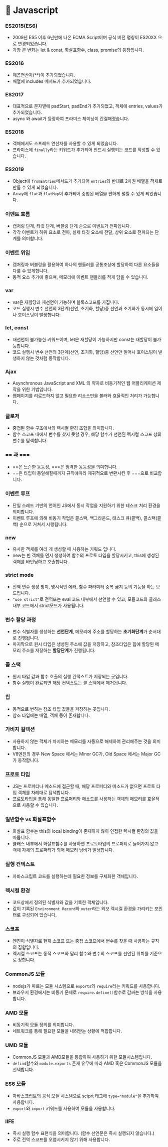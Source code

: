 # 🍯 Javascript

### ES2015(ES6)

- 2009년 ES5 이후 6년만에 나온 ECMA Script이며 공식 버전 명칭이 ES20XX 으로 변경되었습니다.
- 가장 큰 변화는 let & const, 화살표함수, class, promise의 등장입니다.

### ES2016

- 제곱연산자(\*\*)이 추가되었습니다.
- 배열에 includes 메서드가 추가되었습니다.

### ES2017

- 대표적으로 문자열에 padStart, padEnd가 추가되었고, 객체에 entries, values가 추가되었습니다.
- async 와 await가 등장하여 프라미스 체이닝이 간결해졌습니다.

### ES2018

- 객체에서도 스프레드 연산자를 사용할 수 있게 되었습니다.
- 프라미스에 `finally`라는 키워드가 추가되어 반드시 실행되는 코드를 작성할 수 있습니다.

### ES2019

- Object에 `fromEntries`메서드가 추가되어 `entries`와 반대로 2차원 배열을 객체로 만들 수 있게 되었습니다.
- Array에 `flat`과 `flatMap`이 추가되어 중첩된 배열을 편하게 펼칠 수 있게 되었습니다.

### 이벤트 흐름

- 캡처링 단계, 타깃 단계, 버블링 단계 순으로 이벤트가 전파됩니다.
- 각각 이벤트가 하위 요소로 전파, 실제 타깃 요소에 전달, 상위 요소로 전파되는 단계를 의미합니다.

### 이벤트 위임

- 캡처링과 버블링을 활용하여 하나의 핸들러를 공통조상에 할당하여 다른 요소들을 다룰 수 있게합니다.
- 동적 요소 추가에 좋으며, 메모리에 이벤트 핸들러를 적게 담을 수 있습니다.

### var

- var은 재할당과 재선언이 가능하며 블록스코프를 가집니다.
- 코드 실행시 변수 선언의 3단계(선언, 초기화, 할당)중 선언과 초기화가 동시에 일어나 호이스팅이 발생합니다.

### let, const

- 재선언이 불가능한 키워드이며, let은 재할당이 가능하지만 const는 재할당이 불가능합니다.
- 코드 실행시 변수 선언의 3단계(선언, 초기화, 할당)중 선언만 일어나 호이스팅이 발생하지 않는 것처럼 동작합니다.

### Ajax

- Asynchronous JavaScript and XML 의 약자로 비동기적인 웹 어플리케이션 제작을 위한 기법입니다.
- 웹페이지를 리로드하지 않고 필요한 리소스만을 불러와 효율적인 처리가 가능합니다.

### 클로저

- 중첩된 함수 구조에서의 렉시컬 환경 조합을 의미합니다.
- 함수 스코프 내에서 변수를 찾지 못할 경우, 해당 함수가 선언된 렉시컬 스코프 상의 변수를 탐색합니다.

### == 과 ===

- ==은 느슨한 동등성, ===은 엄격한 동등성을 의미합니다.
- ==은 타입이 동일해질때까지 규칙에따라 재귀적으로 변환시킨 후 ===으로 비교합니다.

### 이벤트 루프

- 단일 스레드 기반의 언어인 JS에서 동시 작업을 지원하기 위한 테스크 처리 환경을 의미합니다.
- 이벤트 루프에 의해 비동기 작업은 콜스택, 백그라운드, 태스크 큐(콜백), 콜스택(콜백) 순으로 거쳐서 시행됩니다.

### new

- 유사한 객체를 여러 개 생성할 때 사용하는 키워드 입니다.
- new는 빈 객체를 먼저 생성하여 함수의 프로토 타입을 할당시키고, this에 생성된 객체를 바인딩하고 호출합니다.

### strict mode

- 전역 변수 생성 방지, 명시적인 에러, 함수 파라미터 중복 금지 등의 기능을 하는 모드입니다.
- `"use strict"`로 전역또는 eval 코드 내부에서 선언할 수 있고, 모듈코드와 클래스 내부 코드에서 strict모드가 사용됩니다.

### 변수 할당 과정

- 변수 식별자를 생성하는 **선언단계**, 메모리에 주소를 할당하는 **초기화단계**가 순서대로 진행됩니다.
- 마지막으로 원시 타입은 생성된 주소에 값을 저장하고, 참조타입은 힙에 할당된 메모리 주소를 저장하는 **할당단계**가 진행됩니다.

### 콜 스택

- 원시 타입 값과 함수 호출의 실행 컨택스트가 저장되는 곳입니다.
- 함수 실행이 완료되면 해당 컨텍스트는 콜 스택에서 제거됩니다.

### 힙

- 동적으로 변하는 참조 타입 값들을 저장하는 곳입니다.
- 참조 타입에는 배열, 객체 등이 존재합니다.

### 가비지 컬렉션

- 사용하지 않는 객체가 차지하는 메모리를 자동으로 해제하여 관리해주는 것을 의미합니다.
- V8엔진의 경우 New Space 에서는 Minor GC가, Old Space 에서는 Major GC가 동작합니다.

### 프로토 타입

- JS는 프로퍼티나 메소드에 접근할 때, 해당 프로퍼티와 메소드가 없으면 프로토 타입 객체를 차례대로 탐색합니다.
- 프로토타입을 통해 동일한 프로퍼티와 메소드를 사용하는 객체의 메모리를 효율적으로 사용할 수 있습니다.

### 일반함수 vs 화살표함수

- 화살표 함수는 this의 local binding이 존재하지 않아 인접한 렉시컬 환경의 값을 따릅니다.
- 클래스 내부에서 화살표함수를 사용하면 프로토타입의 프로퍼티로 들어가지 않고 객체 자체의 프로퍼티가 되어 메모리 낭비가 발생합니다.

### 실행 컨텍스트

- 자바스크립트 코드를 실행하는데 필요한 정보를 구체화한 객체입니다.

### 렉시컬 환경

- 코드상에서 정의된 식별자와 값을 기록한 객체입니다.
- 값이 기록된 `Environment Record`와 `outer`라는 외보 렉시컬 환경을 가리키는 포인터로 구성되어 있습니다.

### 스코프

- 엔진이 식별자로 현재 스코프 또는 중첩 스코프에서 변수를 찾을 때 사용하는 규칙의 집합입니다.
- 렉시컬 스코프는 동적 스코프와 달리 함수와 변수의 스코프를 선언된 위치를 기준으로 정합니다.

### CommonJS 모듈

- nodejs가 따르는 모듈 시스템으로 `exports`와 `require`라는 키워드를 사용합니다.
- 브라우저 환경에서는 비동기 문제로 `require.define()`함수로 감싸는 방식을 사용합니다.

### AMD 모듈

- 비동기적 모듈 정의를 의미합니다.
- 네트워크를 통해 필요한 모듈을 내려받는 상황에 적합합니다.

### UMD 모듈

- CommonJS 모듈과 AMD모듈을 통합하여 사용하기 위한 모듈시스템입니다.
- `defind`함수와 `module.exports` 존재 유무에 따라 AMD 혹은 CommonJS 모듈을 선택합니다.

### ES6 모듈

- 자바스크립트의 공식 모듈 시스템으로 sciprt 태그에 `type="module"`을 추가하여 사용합니다.
- `export`와 `import` 키워드를 사용하여 모듈을 사용합니다.

### IIFE

- 즉시 실행 함수 표현식을 의미합니다. (함수 선언문은 즉시 실행되지 않습니다.)
- 주로 전역 스코프를 오염시키지 않기 위해 사용합니다.
